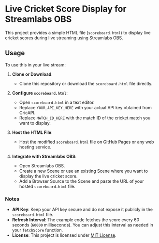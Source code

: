 # Live Cricket Score Display for Streamlabs OBS

This project provides a simple HTML file (`scoreboard.html`) to display live cricket scores during live streaming using Streamlabs OBS.

## Usage

To use this in your live stream:

1. **Clone or Download**:
   - Clone this repository or download the `scoreboard.html` file directly.

2. **Configure `scoreboard.html`**:
   - Open `scoreboard.html` in a text editor.
   - Replace `YOUR_API_KEY_HERE` with your actual API key obtained from CricAPI.
   - Replace `MATCH_ID_HERE` with the match ID of the cricket match you want to display.

3. **Host the HTML File**:
   - Host the modified `scoreboard.html` file on GitHub Pages or any web hosting service.

4. **Integrate with Streamlabs OBS**:
   - Open Streamlabs OBS.
   - Create a new Scene or use an existing Scene where you want to display the live cricket score.
   - Add a Browser Source to the Scene and paste the URL of your hosted `scoreboard.html` file.

### Notes

- **API Key**: Keep your API key secure and do not expose it publicly in the `scoreboard.html` file.
- **Refresh Interval**: The example code fetches the score every 60 seconds (`60000` milliseconds). You can adjust this interval as needed in your `fetchScore` function.
- **License**: This project is licensed under [MIT License](LICENSE).
